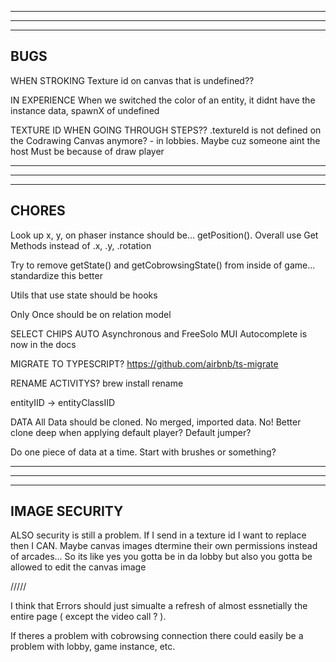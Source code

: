 --------------------------------------------------------------------------------------
--------------------------------------------------------------------------------------
--------------------------------------------------------------------------------------
BUGS
--------------------------------------------------------------------------------------

WHEN STROKING
  Texture id on canvas that is undefined?? 

IN EXPERIENCE
  When we switched the color of an entity, it didnt have the instance data, spawnX of undefined
  
TEXTURE ID WHEN GOING THROUGH STEPS??
  .textureId is not defined on the Codrawing Canvas anymore? - in lobbies. Maybe cuz someone aint the host
  Must be because of draw player 

--------------------------------------------------------------------------------------
--------------------------------------------------------------------------------------
--------------------------------------------------------------------------------------
CHORES
--------------------------------------------------------------------------------------

Look up x, y, on phaser instance should be... getPosition(). Overall use Get Methods instead of .x, .y, .rotation

Try to remove getState() and getCobrowsingState() from inside of game... standardize this better

Utils that use state should be hooks

Only Once should be on relation model

SELECT CHIPS AUTO 
  Asynchronous and FreeSolo MUI Autocomplete is now in the docs

MIGRATE TO TYPESCRIPT?
  https://github.com/airbnb/ts-migrate

RENAME ACTIVITYS?
  brew install rename

entityIID -> entityClassIID

DATA
  All Data should be cloned. No merged, imported data. No!
  Better clone deep when applying default player? Default jumper?

  Do one piece of data at a time. Start with brushes or something?

--------------------------------------------------------------------------------------
--------------------------------------------------------------------------------------
--------------------------------------------------------------------------------------
IMAGE SECURITY
--------------------------------------------------------------------------------------

ALSO security is still a problem. If I send in a texture id I want to replace then I CAN. Maybe canvas images dtermine their own permissions instead of arcades...
So its like yes you gotta be in da lobby but also you gotta be allowed to edit the canvas image

/////

I think that Errors should just simualte a refresh of almost essnetially the entire page ( except the video call ? ). 

If theres a problem with cobrowsing connection there could easily be a problem with lobby, game instance, etc. 

